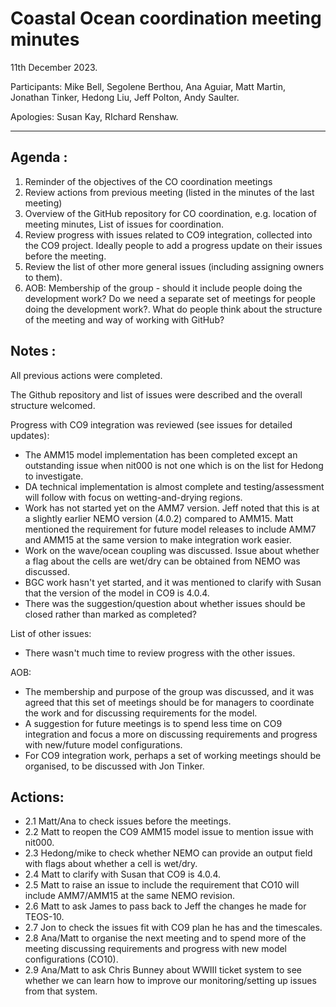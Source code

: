# Coastal Ocean coordination meeting minutes

11th December 2023.

Participants: Mike Bell, Segolene Berthou, Ana Aguiar, Matt Martin, Jonathan Tinker, Hedong Liu, Jeff Polton, Andy Saulter.

Apologies: Susan Kay, RIchard Renshaw.

----------

## Agenda :
1. Reminder of the objectives of the CO coordination meetings
1.	Review actions from previous meeting (listed in the minutes of the last meeting)
1.	Overview of the GitHub repository for CO coordination, e.g. location of meeting minutes, List of issues for coordination.
1.	Review progress with issues related to CO9 integration, collected into the CO9 project. Ideally people to add a progress update on their issues before the meeting.
1.	Review the list of other more general issues (including assigning owners to them).
1.	AOB: Membership of the group - should it include people doing the development work? Do we need a separate set of meetings for people doing the development work?. What do people think about the structure of the meeting and way of working with GitHub?


## Notes :

All previous actions were completed.

The Github repository and list of issues were described and the overall structure welcomed.

Progress with CO9 integration was reviewed (see issues for detailed updates):
- The AMM15 model implementation has been completed except an outstanding issue when nit000 is not one which is on the list for Hedong to investigate.
- DA technical implementation is almost complete and testing/assessment will follow with focus on wetting-and-drying regions.
- Work has not started yet on the AMM7 version. Jeff noted that this is at a slightly earlier NEMO version (4.0.2) compared to AMM15. Matt mentioned the requirement for future model releases to include AMM7 and AMM15 at the same version to make integration work easier.
- Work on the wave/ocean coupling was discussed. Issue about whether a flag about the cells are wet/dry can be obtained from NEMO was discussed.
- BGC work hasn't yet started, and it was mentioned to clarify with Susan that the version of the model in CO9 is 4.0.4.
- There was the suggestion/question about whether issues should be closed rather than marked as completed?

List of other issues:
- There wasn't much time to review progress with the other issues.

AOB:
- The membership and purpose of the group was discussed, and it was agreed that this set of meetings should be for managers to coordinate the work and for discussing requirements for the model.
- A suggestion for future meetings is to spend less time on CO9 integration and focus a more on discussing requirements and progress with new/future model configurations.
- For CO9 integration work, perhaps a set of working meetings should be organised, to be discussed with Jon Tinker.


## Actions:
   - 2.1 Matt/Ana to check issues before the meetings.
   - 2.2 Matt to reopen the CO9 AMM15 model issue to mention issue with nit000.
   - 2.3 Hedong/mike to check whether NEMO can provide an output field with flags about whether a cell is wet/dry.
   - 2.4 Matt to clarify with Susan that CO9 is 4.0.4.
   - 2.5 Matt to raise an issue to include the requirement that CO10 will include AMM7/AMM15 at the same NEMO revision.
   - 2.6 Matt to ask James to pass back to Jeff the changes he made for TEOS-10.
   - 2.7 Jon to check the issues fit with CO9 plan he has and the timescales.
   - 2.8 Ana/Matt to organise the next meeting and to spend more of the meeting discussing requirements and progress with new model configurations (CO10).
   - 2.9 Ana/Matt to ask Chris Bunney about WWIII ticket system to see whether we can learn how to improve our monitoring/setting up issues from that system.